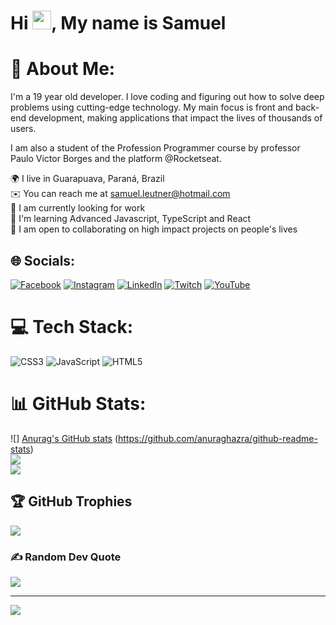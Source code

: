 <h1 align="left">Hi <img src="https://raw.githubusercontent.com/kaueMarques/kaueMarques/master/hi.gif" height="30px">, My name is Samuel</h1>

# 💫 About Me:

I'm a 19 year old developer. I love coding and figuring out how to solve deep problems using cutting-edge technology. My main focus is front and back-end development, making applications that impact the lives of thousands of users.

I am also a student of the Profession Programmer course by professor Paulo Victor Borges and the platform @Rocketseat.

🌍 I live in Guarapuava, Paraná, Brazil<br/>
✉️ You can reach me at samuel.leutner@hotmail.com<br/>
🚀 I am currently looking for work<br/>
🧠 I'm learning Advanced Javascript, TypeScript and React<br/>
🤝 I am open to collaborating on high impact projects on people's lives<br/>

## 🌐 Socials:
[![Facebook](https://img.shields.io/badge/Facebook-%231877F2.svg?logo=Facebook&logoColor=white)](https://facebook.com/s.leutner9) [![Instagram](https://img.shields.io/badge/Instagram-%23E4405F.svg?logo=Instagram&logoColor=white)](https://instagram.com/s.leutner9) [![LinkedIn](https://img.shields.io/badge/LinkedIn-%230077B5.svg?logo=linkedin&logoColor=white)](https://www.linkedin.com/in/samuel-leutner-ferreira-b130081b7/) [![Twitch](https://img.shields.io/badge/Twitch-%239146FF.svg?logo=Twitch&logoColor=white)](https://twitch.tv/saez20) [![YouTube](https://img.shields.io/badge/YouTube-%23FF0000.svg?logo=YouTube&logoColor=white)](https://www.youtube.com/channel/UC310MnIHhsXY4iZQ6bxoWpg) 

# 💻 Tech Stack:
![CSS3](https://img.shields.io/badge/css3-%231572B6.svg?style=for-the-badge&logo=css3&logoColor=white) ![JavaScript](https://img.shields.io/badge/javascript-%23323330.svg?style=for-the-badge&logo=javascript&logoColor=%23F7DF1E) ![HTML5](https://img.shields.io/badge/html5-%23E34F26.svg?style=for-the-badge&logo=html5&logoColor=white)
# 📊 GitHub Stats:
![] [Anurag's GitHub stats](https://github-readme-stats.vercel.app/api?SamuelLeutner=anuraghazra)  (https://github.com/anuraghazra/github-readme-stats)<br/>
![](https://github-readme-streak-stats.herokuapp.com/?user=SamuelLeutner&theme=dracula&hide_border=false)<br/>
![](https://github-readme-stats.vercel.app/api/top-langs/?username=SamuelLeutner&theme=dracula&hide_border=false&include_all_commits=true&count_private=true&layout=compact)

## 🏆 GitHub Trophies
![](https://github-profile-trophy.vercel.app/?username=SamuelLeutner&theme=dracula&no-frame=false&no-bg=false&margin-w=4)

### ✍️ Random Dev Quote
![](https://quotes-github-readme.vercel.app/api?type=horizontal&theme=radical)

---
[![](https://visitcount.itsvg.in/api?id=SamuelLeutner&icon=6&color=0)](https://visitcount.itsvg.in)
